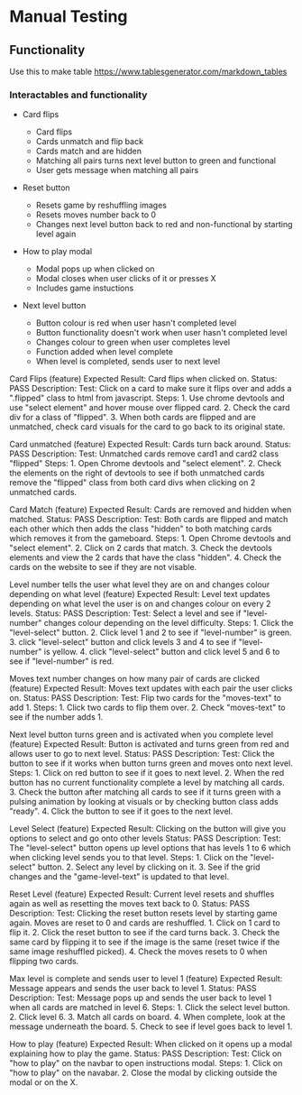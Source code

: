 # Manual Testing


## Functionality


Use this to make table https://www.tablesgenerator.com/markdown_tables


### Interactables and functionality 

- Card flips
    - Card flips
    - Cards unmatch and flip back
    - Cards match and are hidden
    - Matching all pairs turns next level button to green and functional
    - User gets message when matching all pairs

- Reset button
    - Resets game by reshuffling images
    - Resets moves number back to 0
    - Changes next level button back to red and non-functional by starting level again

- How to play modal
    - Modal pops up when clicked on
    - Modal closes when user clicks of it or presses X
    - Includes game instuctions


- Next level button
    - Button colour is red when user hasn't completed level
    - Button functionality doesn't work when user hasn't completed level
    - Changes colour to green when user completes level
    - Function added when level complete
    - When level is completed, sends user to next level 

Card Flips (feature) Expected Result: Card flips when clicked on.  Status: PASS      Description: Test: Click on a card to make sure it flips over and adds a ".flipped" class to html from javascript. Steps: 1. Use chrome devtools and use "select element" and hover mouse over flipped card.  2. Check the card div for a class of "flipped". 3. When both cards are flipped and are unmatched, check card visuals for the card to go back to its original state. 



Card unmatched (feature) Expected Result: Cards turn back around.  Status: PASS    Description: Test: Unmatched cards remove card1 and card2 class "flipped" Steps: 1. Open Chrome devtools and "select element". 2. Check the elements on the right of devtools to see if both unmatched cards remove the "flipped" class from both card divs when clicking on 2 unmatched cards.



Card Match (feature) Expected Result: Cards are removed and hidden when matched.  Status: PASS     Description: Test: Both cards are flipped and match each other which then adds the class "hidden" to both matching cards which removes it from the gameboard. Steps: 1. Open Chrome devtools and "select element". 2. Click on 2 cards that match.  3. Check the devtools elements and view the 2 cards that have the class "hidden". 4. Check the cards on the website to see if they are not visable.


Level number tells the user what level they are on and changes colour depending on what level (feature)  Expected Result: Level text updates depending on what level the user is on and changes colour on every 2 levels.  Status: PASS   Description: Test: Select a level and see if "level-number" changes colour depending on the level difficulty. Steps: 1. Click the "level-select" button. 2. Click level 1 and 2 to see if "level-number" is green. 3. click "level-select" button and click levels 3 and 4 to see if "level-number" is yellow. 4. click "level-select" button and click level 5 and 6 to see if "level-number" is red.



Moves text number changes on how many pair of cards are clicked (feature) Expected Result: Moves text updates with each pair the user clicks on.  Status: PASS     Description: Test: Flip two cards for the "moves-text" to add 1. Steps: 1. Click two cards to flip them over. 2. Check "moves-text" to see if the number adds 1. 



Next level button turns green and is activated when you complete level (feature) Expected Result: Button is activated and turns green from red and allows user to go to next level.  Status: PASS     Description: Test: Click the button to see if it works when button turns green and moves onto next level. Steps: 1. Click on red button to see if it goes to next level. 2. When the red button has no current functionality complete a level by matching all cards. 3. Check the button after matching all cards to see if it turns green with a pulsing animation by looking at visuals or by checking button class adds "ready". 4. Click the button to see if it goes to the next level.


Level Select (feature) Expected Result:  Clicking on the button will give you options to select and go onto other levels   Status: PASS     Description: Test: The "level-select" button opens up level options that has levels 1 to 6 which when clicking level sends you to that level. Steps: 1. Click on the "level-select" button. 2. Select any level by clicking on it. 3. See if the grid changes and the "game-level-text" is updated to that level.



Reset Level (feature) Expected Result: Current level resets and shuffles again as well as resetting the moves text back to 0.  Status: PASS   Description: Test: Clicking the reset button resets level by starting game again. Moves are reset to 0 and cards are reshuffled. 1. Click on 1 card to flip it. 2. Click the reset button to see if the card turns back. 3. Check the same card by flipping it to see if the image is the same (reset twice if the same image reshuffled picked). 4. Check the moves resets to 0 when flipping two cards.


Max level is complete and sends user to level 1 (feature) Expected Result: Message appears and sends the user back to level 1.  Status: PASS     Description:  Test: Message pops up and sends the user back to level 1 when all cards are matched in level 6. Steps: 1. Click the select level button. 2. Click level 6. 3. Match all cards on board. 4. When complete, look at the message underneath the board. 5. Check to see if level goes back to level 1.


How to play (feature) Expected Result: When clicked on it opens up a modal explaining how to play the game.  Status: PASS    Description: Test:  Click on "how to play" on the navbar to open instructions modal. Steps: 1. Click on "how to play" on the navabar. 2. Close the modal by clicking outside the modal or on the X.




